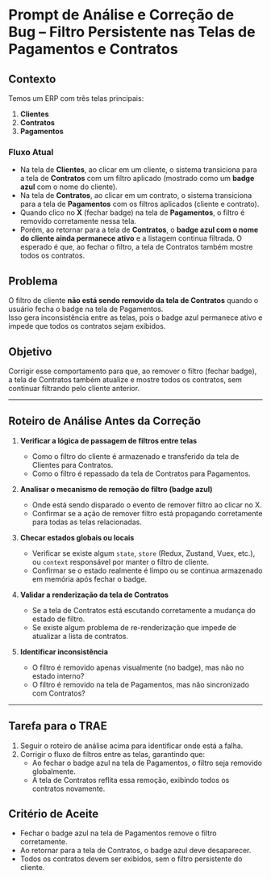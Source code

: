 # Prompt de Análise e Correção de Bug – Filtro Persistente nas Telas de Pagamentos e Contratos

## Contexto
Temos um ERP com três telas principais:
1. **Clientes**  
2. **Contratos**  
3. **Pagamentos**

### Fluxo Atual
- Na tela de **Clientes**, ao clicar em um cliente, o sistema transiciona para a tela de **Contratos** com um filtro aplicado (mostrado como um **badge azul** com o nome do cliente).  
- Na tela de **Contratos**, ao clicar em um contrato, o sistema transiciona para a tela de **Pagamentos** com os filtros aplicados (cliente e contrato).  
- Quando clico no **X** (fechar badge) na tela de **Pagamentos**, o filtro é removido corretamente nessa tela.  
- Porém, ao retornar para a tela de **Contratos**, o **badge azul com o nome do cliente ainda permanece ativo** e a listagem continua filtrada. O esperado é que, ao fechar o filtro, a tela de Contratos também mostre todos os contratos.

## Problema
O filtro de cliente **não está sendo removido da tela de Contratos** quando o usuário fecha o badge na tela de Pagamentos.  
Isso gera inconsistência entre as telas, pois o badge azul permanece ativo e impede que todos os contratos sejam exibidos.

## Objetivo
Corrigir esse comportamento para que, ao remover o filtro (fechar badge), a tela de Contratos também atualize e mostre todos os contratos, sem continuar filtrando pelo cliente anterior.

---

## Roteiro de Análise Antes da Correção

1. **Verificar a lógica de passagem de filtros entre telas**  
   - Como o filtro do cliente é armazenado e transferido da tela de Clientes para Contratos.  
   - Como o filtro é repassado da tela de Contratos para Pagamentos.  

2. **Analisar o mecanismo de remoção do filtro (badge azul)**  
   - Onde está sendo disparado o evento de remover filtro ao clicar no X.  
   - Confirmar se a ação de remover filtro está propagando corretamente para todas as telas relacionadas.  

3. **Checar estados globais ou locais**  
   - Verificar se existe algum `state`, `store` (Redux, Zustand, Vuex, etc.), ou `context` responsável por manter o filtro de cliente.  
   - Confirmar se o estado realmente é limpo ou se continua armazenado em memória após fechar o badge.  

4. **Validar a renderização da tela de Contratos**  
   - Se a tela de Contratos está escutando corretamente a mudança do estado de filtro.  
   - Se existe algum problema de re-renderização que impede de atualizar a lista de contratos.  

5. **Identificar inconsistência**  
   - O filtro é removido apenas visualmente (no badge), mas não no estado interno?  
   - O filtro é removido na tela de Pagamentos, mas não sincronizado com Contratos?  

---

## Tarefa para o TRAE
1. Seguir o roteiro de análise acima para identificar onde está a falha.  
2. Corrigir o fluxo de filtros entre as telas, garantindo que:  
   - Ao fechar o badge azul na tela de Pagamentos, o filtro seja removido globalmente.  
   - A tela de Contratos reflita essa remoção, exibindo todos os contratos novamente.  

## Critério de Aceite
- Fechar o badge azul na tela de Pagamentos remove o filtro corretamente.  
- Ao retornar para a tela de Contratos, o badge azul deve desaparecer.  
- Todos os contratos devem ser exibidos, sem o filtro persistente do cliente.